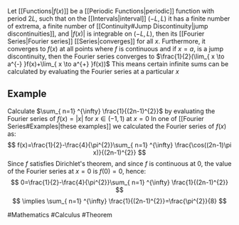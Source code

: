 Let [[Functions|$f(x)$]] be a [[Periodic Functions|periodic]] function with period $2L$, such that on the [[Intervals|interval]] $(-L,L)$ it has a finite number of extrema, a finite number of [[Continuity#Jump Discontinuity|jump discontinuities]], and $\left| f(x) \right|$ is integrable on $(-L,L)$, then its [[Fourier Series|Fourier series]] [[Series|converges]] for all $x$. Furthermore, it converges to $f(x)$ at all points where $f$ is continuous and if $x=a$, is a jump discontinuity, then the Fourier series converges to $\frac{1}{2}(\lim_{ x \to a^{-} }f(x)+\lim_{ x \to a^{+} }f(x))$ 
This means certain infinite sums can be calculated by evaluating the Fourier series at a particular $x$
## Example
Calculate $\sum_{ n=1} ^{\infty} \frac{1}{(2n-1)^{2}}$ by evaluating the Fourier series of $f(x)=\left| x \right|$ for $x\in(-1,1)$ at $x=0$
In one of [[Fourier Series#Examples|these examples]] we calculated the Fourier series of $f(x)$ as:
$$
f(x)=\frac{1}{2}-\frac{4}{\pi^{2}}\sum_{ n=1} ^{\infty}  \frac{\cos((2n-1)\pi x)}{(2n-1)^{2}}
$$
Since $f$ satisfies Dirichlet's theorem, and since $f$ is continuous at $0$, the value of the Fourier series at $x=0$ is $f(0)=0$, hence:
$$
0=\frac{1}{2}-\frac{4}{\pi^{2}}\sum_{ n=1} ^{\infty}  \frac{1}{(2n-1)^{2}}
$$
$$
\implies \sum_{ n=1} ^{\infty}  \frac{1}{(2n-1)^{2}}=\frac{\pi^{2}}{8}
$$

#Mathematics #Calculus #Theorem 
